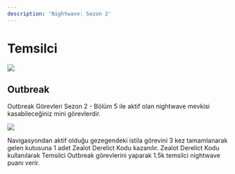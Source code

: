 ```yaml
---
description: 'Nightwave: Sezon 2'
---
```


# Temsilci

![](https://imgbbb.com/images/2020/02/29/assets_-lgoamcq2h0squvaydqb_-lmrst1orqcdindsuoms_-lmrsub5zhoore5qnnx7_image.png)

## Outbreak <a id="outbreak"></a>

Outbreak Görevleri Sezon 2 - Bölüm 5 ile aktif olan nightwave mevkisi kasabileceğiniz mini görevlerdir.

![](https://imgbbb.com/images/2020/02/29/assets_-lgoamcq2h0squvaydqb_-lo0nsangrcl4da_3xl9_-lo0pw6eftmw-porz5ac_image.png)

Navigasyondan aktif olduğu gezegendeki istila görevini 3 kez tamamlanarak gelen kutusuna 1 adet Zealot Derelict Kodu kazanılır. Zealot Derelict Kodu kullanılarak Temsilci Outbreak görevlerini yaparak 1.5k temsilci nightwave puanı verir.


